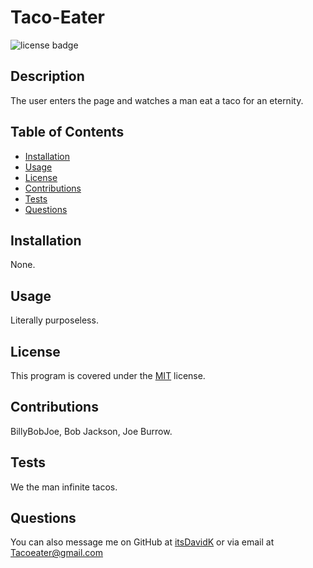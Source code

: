 
# Taco-Eater
![license badge](undefined)
## Description
    
The user enters the page and watches a man eat a taco for an eternity.
## Table of Contents
- [Installation](#installation)
- [Usage](#usage)
- [License](#license) 
- [Contributions](#contributions) 
- [Tests](#tests) 
- [Questions](#questions) 
## Installation
    
None.
## Usage
    
Literally purposeless.
## License
This program is covered under the [MIT](undefined) license.
    
## Contributions
    
BillyBobJoe, Bob Jackson, Joe Burrow.
## Tests
We the man infinite tacos.
## Questions
You can also message me on GitHub at [itsDavidK](https://github.com/itsDavidK) or via email at Tacoeater@gmail.com
